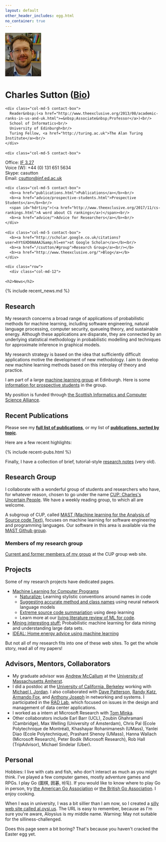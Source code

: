 ```yaml
---
layout: default
other_header_includes: egg.html
no_container: true
---
```

<div class="color-header">

  <div class="container page-header">

  <div class="row" id="contact">
    <div class="col-md-2">
      <img class="photo" id="magic_photo" src="images/charles3.jpg" alt="Charles Sutton photo" onclick="do_switch()">
    </div>
    <div class="col-md-10">
      <h1>Charles Sutton <span class="tiny-link">(<a href="biosketch.html">Bio</a>)</span></h1>      
    </div>

    <div class="col-md-5 contact-box">
      Reader&nbsp;(<a href="http://www.theexclusive.org/2013/08/academic-ranks-in-us-and-uk.html">=&nbsp;Associate&nbsp;Professor</a>)<br/>
      School of Informatics<br/>
      University of Edinburgh<br/>
      Turing Fellow, <a href="http://turing.ac.uk">The Alan Turing Institute</a><br/>
    </div>

    <div class="col-md-5 contact-box">
Office: <a href="http://www.ed.ac.uk/informatics/about/location">IF 3.27</a><br/>
Voice (W): +44 (0) 131 651 5634<br/>
Skype: casutton<br/>
      Email: <a href="mailto:csutton@inf.ed.ac.uk">csutton@inf.ed.ac.uk</a><br/>
    </div>

    <div class="col-md-5 contact-box">
      <b><a href="publications.html">Publications</a></b><br/>
      <b><a href="advice/prospective-students.html">Prospective Students</a></b><br/>
      <span id="hdrtiny">(<a href="http://www.theexclusive.org/2017/11/cs-rankings.html">A word about CS rankings</a>)</span><br/>
      <b><a href="advice/">Advice for Researchers</a></b><br/>
    </div>

    <div class="col-md-5 contact-box">
      <b><a href="http://scholar.google.co.uk/citations?user=hYtGXD0AAAAJ&amp;hl=en">at Google Scholar</a></b><br/>
      <b><a href="/csutton/#group">Research Group</a><br/></b>
      <b><a href="http://www.theexclusive.org/">Blog</a></b>
    </div>
  </div>
  </div>
</div>

<div class="container">

<div class="row">
  <!--
    <div class="col-md-1"></div>
    <div class="breaking col-md-10">
        <p><b>PhD position available for Sept 2017:</b> <a href="news/lodephd2017.html">Deep learning for data visualization and understanding.</a></p>
    </div>
    -->
<!--    <div class="breaking col-md-10">
        <p>10 funded PhD positions available in Data Science! Consider studying for a <a href="http://datascience.inf.ed.ac.uk/">PhD
  in the new Centre for Doctoral Training in Data Science</a>.</p>
    </div> -->
    </div>

    <div class="row">
      <div class="col-md-12">

	<h2>News</h2>

<div markdown="1">
{% include recent_news.md %}
</div>

<h2>Research</h2>

<p>
My research concerns a broad range of applications of probabilistic methods
for machine learning, including software engineering, natural language processing,
computer security, queueing theory, and sustainable energy.
Although these applications are disparate, they are connected by
an underlying statistical methodology in probabilistic modelling
and techniques for approximate inference in graphical models.
</p><p>
My research strategy is based on the idea that sufficiently difficult applications
motive the development of new methodology.  I aim to develop new machine learning
methods based on this interplay of theory and practice.
</p><p>
I am part of a large   	  <a href="http://www.anc.ed.ac.uk/index.php?option=com_content&amp;task=view&amp;id=184&amp;Itemid=398">machine learning group</a> at Edinburgh.
Here is some <a href="advice/prospective-students.html">information for prospective students</a> in the group.
</p><p>
My position is funded through <a href="http://www.sicsa.ac.uk/">the Scottish Informatics and Computer Science Alliance</a>.
  </p>

<h2>Recent Publications</h2>

<p>
Please see my  <b><a href="publications.html">full list of publications</a></b>,
or my list of  <b><a href="publications-by-topic.html">publications, sorted by topic</a></b>.
</p>
<p>
Here are a few recent highlights:
</p>

{% include recent-pubs.html %}

<p>
Finally, I have a collection of brief, tutorial-style <a href="notes/">research
notes</a> (very old).
</p>


<h2 id="group">Research Group</h2>

<p>I collaborate with a wonderful group of students and researchers
who have, for whatever reason, chosen to go under the
name <a href="http://groups.inf.ed.ac.uk/cup">CUP: Charles's Uncertain People</a>.
We have a weekly reading group,
to which all are welcome.</p>

<p>
A subgroup of CUP, called <a href="http://mast-group.github.io/">MAST (Machine learning for the Analysis of Source code Text)</a>, focuses
on machine learning for software engineering and programming languages.
Our software in this area is available via the <a href="https://github.com/mast-group/">MAST Github group</a>.
</p>


<h3>Members of my research group</h3>

<p>
<a href="http://groups.inf.ed.ac.uk/cup">Current and former members of my group</a>
at the CUP group web site.
</p>

<h2>Projects</h2>

  <p>Some of my research projects have dedicated pages.</p>

  <ul>
    <li><a href="http://mast-group.github.io/">Machine Learning for Computer Programs</a>
       <ul>
         <li><a href="http://groups.inf.ed.ac.uk/naturalize/">Naturalize:</a> Learning stylistic conventions around names in code</li>
	 <li><a href="http://groups.inf.ed.ac.uk/cup/naturalize/">Suggesting accurate method and class names</a> using
	 neural network language models</li>
	 <li><a href="http://groups.inf.ed.ac.uk/cup/codeattention">Extreme source code summariation</a> using deep learning</li>
   <li>Learn more at our <a href="https://ml4code.github.io/">living literature review
   of ML for code</a>.</li>
       </ul>
     </li>
     <li><a href="http://groups.inf.ed.ac.uk/cup/mist/">Mining interesting stuff:</a>
     Probabilistic machine learning for data mining and understanding large data sets.</li>
     <li><a href="http://www.energyoracle.org">IDEAL: Home energy advice using machine learning</a></li>
    </ul>
  <p>But not all of my research fits into one of these web sites. To get the whole story, read all of my papers!</p>


<h2>Advisors, Mentors, Collaborators</h2>

<ul>
	<li>My graduate advisor was <a href="http://www.cs.umass.edu/~mccallum">Andrew McCallum</a> at the <a href="http://www.cs.umass.edu/">University of Massachusetts Amherst</a>.</li>     
	<li> I did a postdoc at the
<a href="http://www.cs.berkeley.edu/">University of California, Berkeley</a>
working with  <a href="http://www.cs.berkeley.edu/~jordan/">Michael I. Jordan</a>. I also collaborated with <a href="http://www.cs.berkeley.edu/~pattrsn/">Dave Patterson</a>,
		<a href="http://bnrg.eecs.berkeley.edu/~randy/">Randy Katz</a>, <a href="http://www.cs.berkeley.edu/~fox/">Armando Fox</a>, and <a href="http://bnrg.cs.berkeley.edu/~adj/">Anthony Joseph</a> in networking and systems.
I participated in the <a href="http://radlab.cs.berkeley.edu/">RAD Lab</a>, which focused on issues in the design and
management of data center applications.</li>
	<li>I worked as a intern at Microsoft Research with <a href="https://research.microsoft.com/~minka/">Tom Minka</a>.</li>
	<li>Other collaborators include Earl Barr (UCL), Zoubin Ghahramani (Cambridge), Max Welling (University of Amsterdam), Chris Pal (Ecole Polytechnique de Montréal), Khashayar Rohanimanesh (UMass), Yanlei Diao (Ecole Polytechnique), Prashant Shenoy (UMass), Hanna Wallach (Microsoft Research), Peter Bodik (Microsoft Research), Rob Hall (TripAdvisor), Michael Sindelar (Uber).</li>
</ul>

<h2>Personal</h2>

<p>
Hobbies: I live with cats and fish, who don't interact as much as you
might think. I've played a few computer games,
mostly adventure games and RPGs. I play Go (圍棋, 囲碁, 바둑).
If you would like to know where to play Go in person, try
<a href="http://www.usgo.org/">the American Go Association</a>
or <a href="https://www.britgo.org">the British Go Association</a>.
I enjoy cooking.
</p>
<p>
When I was in university, I was a bit sillier than I am now, so I
created a <a href="http://al.oysi.us/">silly web site called al.oysi.us</a>.
The URL is easy to remember, because as I'm sure you're aware, Aloysius is my middle name.
Warning: May not suitable for the silliness-challenged.
</p>
<p id="egg">
	Does this page seem a bit boring?  That's because you haven't cracked the Easter egg yet.
</p>

</div>
</div>
</div>
